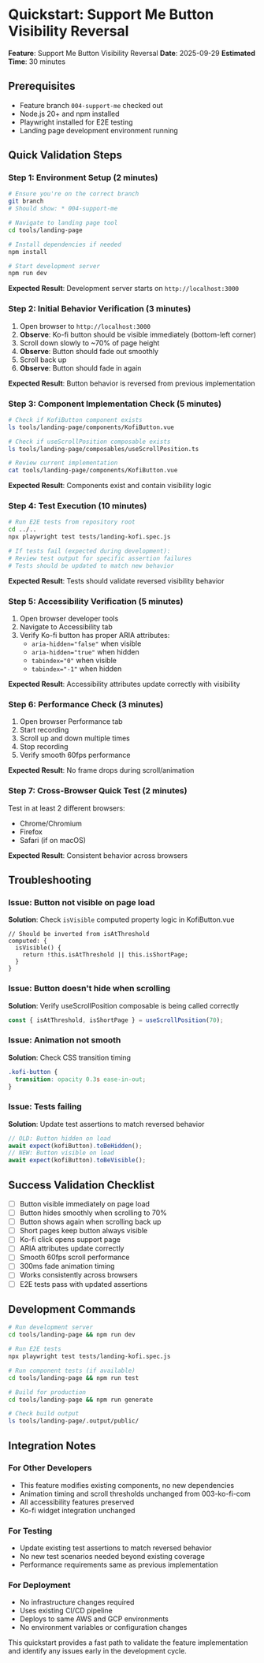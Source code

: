 # Quickstart: Support Me Button Visibility Reversal

**Feature**: Support Me Button Visibility Reversal
**Date**: 2025-09-29
**Estimated Time**: 30 minutes

## Prerequisites

- Feature branch `004-support-me` checked out
- Node.js 20+ and npm installed
- Playwright installed for E2E testing
- Landing page development environment running

## Quick Validation Steps

### Step 1: Environment Setup (2 minutes)
```bash
# Ensure you're on the correct branch
git branch
# Should show: * 004-support-me

# Navigate to landing page tool
cd tools/landing-page

# Install dependencies if needed
npm install

# Start development server
npm run dev
```

**Expected Result**: Development server starts on `http://localhost:3000`

### Step 2: Initial Behavior Verification (3 minutes)
1. Open browser to `http://localhost:3000`
2. **Observe**: Ko-fi button should be visible immediately (bottom-left corner)
3. Scroll down slowly to ~70% of page height
4. **Observe**: Button should fade out smoothly
5. Scroll back up
6. **Observe**: Button should fade in again

**Expected Result**: Button behavior is reversed from previous implementation

### Step 3: Component Implementation Check (5 minutes)
```bash
# Check if KofiButton component exists
ls tools/landing-page/components/KofiButton.vue

# Check if useScrollPosition composable exists
ls tools/landing-page/composables/useScrollPosition.ts

# Review current implementation
cat tools/landing-page/components/KofiButton.vue
```

**Expected Result**: Components exist and contain visibility logic

### Step 4: Test Execution (10 minutes)
```bash
# Run E2E tests from repository root
cd ../..
npx playwright test tests/landing-kofi.spec.js

# If tests fail (expected during development):
# Review test output for specific assertion failures
# Tests should be updated to match new behavior
```

**Expected Result**: Tests should validate reversed visibility behavior

### Step 5: Accessibility Verification (5 minutes)
1. Open browser developer tools
2. Navigate to Accessibility tab
3. Verify Ko-fi button has proper ARIA attributes:
   - `aria-hidden="false"` when visible
   - `aria-hidden="true"` when hidden
   - `tabindex="0"` when visible
   - `tabindex="-1"` when hidden

**Expected Result**: Accessibility attributes update correctly with visibility

### Step 6: Performance Check (3 minutes)
1. Open browser Performance tab
2. Start recording
3. Scroll up and down multiple times
4. Stop recording
5. Verify smooth 60fps performance

**Expected Result**: No frame drops during scroll/animation

### Step 7: Cross-Browser Quick Test (2 minutes)
Test in at least 2 different browsers:
- Chrome/Chromium
- Firefox
- Safari (if on macOS)

**Expected Result**: Consistent behavior across browsers

## Troubleshooting

### Issue: Button not visible on page load
**Solution**: Check `isVisible` computed property logic in KofiButton.vue
```vue
// Should be inverted from isAtThreshold
computed: {
  isVisible() {
    return !this.isAtThreshold || this.isShortPage;
  }
}
```

### Issue: Button doesn't hide when scrolling
**Solution**: Verify useScrollPosition composable is being called correctly
```typescript
const { isAtThreshold, isShortPage } = useScrollPosition(70);
```

### Issue: Animation not smooth
**Solution**: Check CSS transition timing
```css
.kofi-button {
  transition: opacity 0.3s ease-in-out;
}
```

### Issue: Tests failing
**Solution**: Update test assertions to match reversed behavior
```javascript
// OLD: Button hidden on load
await expect(kofiButton).toBeHidden();
// NEW: Button visible on load
await expect(kofiButton).toBeVisible();
```

## Success Validation Checklist

- [ ] Button visible immediately on page load
- [ ] Button hides smoothly when scrolling to 70%
- [ ] Button shows again when scrolling back up
- [ ] Short pages keep button always visible
- [ ] Ko-fi click opens support page
- [ ] ARIA attributes update correctly
- [ ] Smooth 60fps scroll performance
- [ ] 300ms fade animation timing
- [ ] Works consistently across browsers
- [ ] E2E tests pass with updated assertions

## Development Commands

```bash
# Run development server
cd tools/landing-page && npm run dev

# Run E2E tests
npx playwright test tests/landing-kofi.spec.js

# Run component tests (if available)
cd tools/landing-page && npm run test

# Build for production
cd tools/landing-page && npm run generate

# Check build output
ls tools/landing-page/.output/public/
```

## Integration Notes

### For Other Developers
- This feature modifies existing components, no new dependencies
- Animation timing and scroll thresholds unchanged from 003-ko-fi-com
- All accessibility features preserved
- Ko-fi widget integration unchanged

### For Testing
- Update existing test assertions to match reversed behavior
- No new test scenarios needed beyond existing coverage
- Performance requirements same as previous implementation

### For Deployment
- No infrastructure changes required
- Uses existing CI/CD pipeline
- Deploys to same AWS and GCP environments
- No environment variables or configuration changes

This quickstart provides a fast path to validate the feature implementation and identify any issues early in the development cycle.